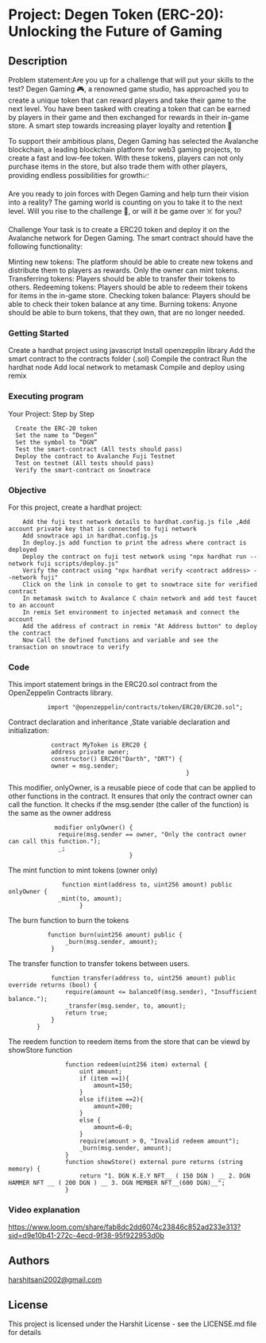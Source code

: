 # Project: Degen Token (ERC-20): Unlocking the Future of Gaming

## Description

Problem statement:Are you up for a challenge that will put your skills to the test? Degen Gaming 🎮, a renowned game studio, has approached you to create a unique token that can reward players and take their game to the next level. You have been tasked with creating a token that can be earned by players in their game and then exchanged for rewards in their in-game store. A smart step towards increasing player loyalty and retention 🧠

To support their ambitious plans, Degen Gaming has selected the Avalanche blockchain, a leading blockchain platform for web3 gaming projects, to create a fast and low-fee token. With these tokens, players can not only purchase items in the store, but also trade them with other players, providing endless possibilities for growth📈

Are you ready to join forces with Degen Gaming and help turn their vision into a reality? The gaming world is counting on you to take it to the next level. Will you rise to the challenge 💪, or will it be game over ☠️ for you?

Challenge
Your task is to create a ERC20 token and deploy it on the Avalanche network for Degen Gaming. The smart contract should have the following functionality:

Minting new tokens: The platform should be able to create new tokens and distribute them to players as rewards. Only the owner can mint tokens.
Transferring tokens: Players should be able to transfer their tokens to others.
Redeeming tokens: Players should be able to redeem their tokens for items in the in-game store.
Checking token balance: Players should be able to check their token balance at any time.
Burning tokens: Anyone should be able to burn tokens, that they own, that are no longer needed.

### Getting Started

Create a hardhat project using javascript
Install openzepplin library
Add the smart contract to the contracts folder (.sol)
Compile the contract
Run the hardhat node
Add local network to metamask
Compile and deploy using remix

### Executing program

   Your Project: Step by Step
      
      Create the ERC-20 token
      Set the name to “Degen”
      Set the symbol to “DGN”
      Test the smart-contract (All tests should pass)
      Deploy the contract to Avalanche Fuji Testnet
      Test on testnet (All tests should pass)
      Verify the smart-contract on Snowtrace


### Objective
  
 For this project, create a hardhat project:
 
        Add the fuji test network details to hardhat.config.js file ,Add account private key that is connected to fuji network
        Add snowtrace api in hardhat.config.js
        In deploy.js add function to print the adress where contract is deployed
        Deploy the contract on fuji test network using "npx hardhat run --network fuji scripts/deploy.js"
        Verify the contract using "npx hardhat verify <contract address> --network fuji"
        Click on the link in console to get to snowtrace site for verified contract
        In metamask switch to Avalance C chain network and add test faucet to an account
        In remix Set environment to injected metamask and connect the account
        Add the address of contract in remix "At Address button" to deploy the contract
        Now Call the defined functions and variable and see the transaction on snowtrace to verify 
### Code
  This import statement brings in the ERC20.sol contract from the OpenZeppelin Contracts library.
  ```
             import "@openzeppelin/contracts/token/ERC20/ERC20.sol";
```
  Contract declaration and inheritance ,State variable declaration and initialization:
  ```
              contract MyToken is ERC20 {
              address private owner;
              constructor() ERC20("Darth", "DRT") {
              owner = msg.sender;
                                                    }
```              
  This modifier, onlyOwner, is a reusable piece of code that can be applied to other functions in the contract. It ensures that only the contract
  owner can call the function. It checks if the msg.sender (the caller of the function) is the same as the owner address
  ```
               modifier onlyOwner() {
                require(msg.sender == owner, "Only the contract owner can call this function.");
                _;
                                    }
```
   The mint function to mint tokens (owner only)
```
               function mint(address to, uint256 amount) public onlyOwner {
              _mint(to, amount);
                    }
```
   The burn function to burn the tokens
```
           function burn(uint256 amount) public {
                _burn(msg.sender, amount);
            }
```
   The transfer function to transfer tokens between users.
```
            function transfer(address to, uint256 amount) public override returns (bool) {
                require(amount <= balanceOf(msg.sender), "Insufficient balance.");
                _transfer(msg.sender, to, amount);
                return true;
            }
        }
```
The reedem  function to reedem items from the store that can be viewd by showStore function
```
                function redeem(uint256 item) external {
                    uint amount;
                    if (item ==1){
                        amount=150;
                    }
                    else if(item ==2){
                        amount=200;
                    }
                    else {
                        amount=6-0;
                    }
                    require(amount > 0, "Invalid redeem amount");
                    _burn(msg.sender, amount);
                }
                function showStore() external pure returns (string memory) {
                    return "1. DGN K.E.Y NFT__ ( 150 DGN ) __ 2. DGN HAMMER NFT __ ( 200 DGN ) __ 3. DGN MEMBER NFT__(600 DGN)__";
                }
```
### Video explanation
  https://www.loom.com/share/fab8dc2dd6074c23846c852ad233e313?sid=d9e10b41-272c-4ecd-9f38-95f922953d0b
## Authors

harshitsani2002@gmail.com


## License

This project is licensed under the Harshit License - see the LICENSE.md file for details


